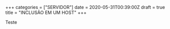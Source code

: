 +++
categories = ["SERVIDOR"]
date = 2020-05-31T00:39:00Z
draft = true
title = "INCLUSÃO EM UM HOST"
+++

Teste